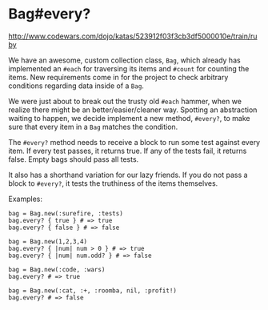 Bag#every?
===

http://www.codewars.com/dojo/katas/523912f03f3cb3df5000010e/train/ruby

We have an awesome, custom collection class, `Bag`, which already has implemented an `#each` for traversing its items and `#count` for counting the items. New requirements come in for the project to check arbitrary conditions regarding data inside of a `Bag`.

We were just about to break out the trusty old `#each` hammer, when we realize there might be an better/easier/cleaner way. Spotting an abstraction waiting to happen, we decide implement a new method, `#every?`, to make sure that every item in a `Bag` matches the condition.

The `#every?` method needs to receive a block to run some test against every item. If every test passes, it returns true. If any of the tests fail, it returns false. Empty bags should pass all tests.

It also has a shorthand variation for our lazy friends. If you do not pass a block to `#every?`, it tests the truthiness of the items themselves.

Examples:

    bag = Bag.new(:surefire, :tests)
    bag.every? { true } # => true
    bag.every? { false } # => false

    bag = Bag.new(1,2,3,4)
    bag.every? { |num| num > 0 } # => true
    bag.every? { |num| num.odd? } # => false

    bag = Bag.new(:code, :wars)
    bag.every? # => true

    bag = Bag.new(:cat, :+, :roomba, nil, :profit!)
    bag.every? # => false